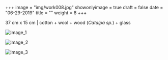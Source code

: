 +++
image = "img/work008.jpg"
showonlyimage = true
draft = false
date = "06-29-2019"
title = ""
weight = 8
+++

37 cm x 15 cm | cotton + wool + wood (_Catalpa sp._) + glass

![image_1][1]

![image_2][2]

![image_3][3]

[1]: /img/work_8/image_1.jpg
[2]: /img/work_8/image_2.jpg
[3]: /img/work_8/image_3.jpg
